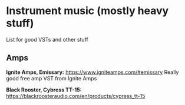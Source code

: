 # Instrument music (mostly heavy stuff)

List for good VSTs and other stuff

## Amps

**Ignite Amps, Emissary:**  https://www.igniteamps.com/#emissary
Really good free amp VST from Ignite Amps

**Black Rooster, Cybress TT-15:** https://blackroosteraudio.com/en/products/cypress_tt-15
